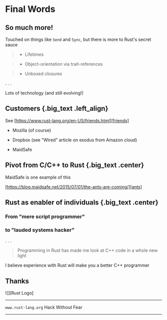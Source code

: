 # Final Words

<!--
## Interop

* Rust to C

  * <div class="fragment">easy: `extern { ... }` and `unsafe { ... }`</div>

* C to Rust

  * <div class="fragment">easy: `#[no_mangle] extern "C" fn foo(...) { ... }`</div>

* Ruby, Python, etc to Rust

  * <div class="fragment">see e.g. `https://github.com/wycats/rust-bridge`</div>
-->

## So much more!

Touched on things like `Send` and `Sync`, but there is more to Rust's
secret sauce

>- Lifetimes

>- Object-orientation via trait-references

>- Unboxed closures

. . .

Lots of technology (and still evolving!)

## Customers {.big_text .left_align}

See [https://www.rust-lang.org/en-US/friends.html][friends]

[friends]: https://www.rust-lang.org/en-US/friends.html

* Mozilla (of course)

* Dropbox (see "Wired" article on exodus from Amazon cloud)

* MaidSafe

## Pivot from C/C++ to Rust {.big_text .center}

MaidSafe is one example of this

[https://blog.maidsafe.net/2015/07/01/the-ants-are-coming/][ants]

[ants]: https://blog.maidsafe.net/2015/07/01/the-ants-are-coming/

## Rust as enabler of individuals {.big_text .center}

### From "mere script programmer"

### to "lauded systems hacker"

. . .

> Programming in Rust has made me look at C++ code in a whole new light

<div class="notes">I believe experience with Rust will make you a better C++ programmer</div>


<!--

## Or if you prefer: {.big_text .center}

Enabling *sharing* systems hacking knowledge with everyone

. . .

> After experiencing Rust, I dread looking at code from prior projects ... I will now see how riddled with races it was

. . .

> Programming in Rust has made me look at C++ code in a whole new light

-->

## Thanks

<div class="no_border logo">
![][Rust Logo]
<div>

------------------- -----------------
`www.rust-lang.org` Hack Without Fear
------------------- -----------------

[Rust Logo]: Rust_programming_language_black_logo.svg
